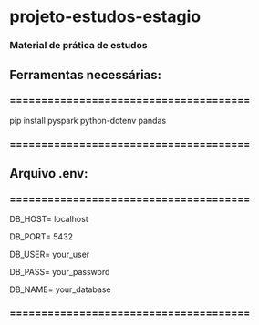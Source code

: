 # projeto-estudos-estagio
### Material de prática de estudos

## Ferramentas necessárias:
### ======================================
pip install pyspark python-dotenv pandas
### ======================================

## Arquivo .env:
### ======================================
DB_HOST= localhost

DB_PORT= 5432

DB_USER= your_user

DB_PASS= your_password

DB_NAME= your_database
### ======================================


